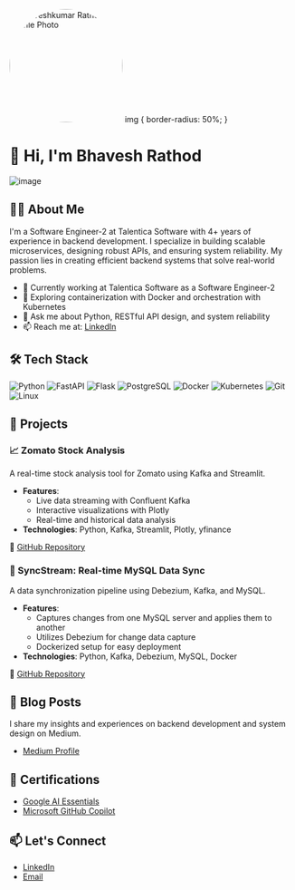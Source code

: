 <p align="left">
   <img src="https://github.com/user-attachments/assets/f0e981ef-d2fe-4ee4-ad6c-64a3654d62cf" width="200" height="200" style="border-radius: 50%; object-fit: cover;" alt="Bhaveshkumar Rathod Profile Photo" />
   img {
     border-radius: 50%;
   }
</p>



# 👋 Hi, I'm Bhavesh Rathod

![image](https://github.com/user-attachments/assets/6fcb27c9-caa4-4cc9-8631-1af986cd8488)

## 🧑‍💻 About Me

I'm a Software Engineer-2 at Talentica Software with 4+ years of experience in backend development. I specialize in building scalable microservices, designing robust APIs, and ensuring system reliability. My passion lies in creating efficient backend systems that solve real-world problems.

- 🔧 Currently working at Talentica Software as a Software Engineer-2
- 🌱 Exploring containerization with Docker and orchestration with Kubernetes
- 💬 Ask me about Python, RESTful API design, and system reliability
- 📫 Reach me at: [LinkedIn](https://www.linkedin.com/in/bhaveshkumar-rathod/)

## 🛠️ Tech Stack

![Python](https://img.shields.io/badge/Python-3776AB?style=flat&logo=python&logoColor=white)
![FastAPI](https://img.shields.io/badge/FastAPI-009688?style=flat&logo=fastapi&logoColor=white)
![Flask](https://img.shields.io/badge/Flask-000000?style=flat&logo=flask&logoColor=white)
![PostgreSQL](https://img.shields.io/badge/PostgreSQL-336791?style=flat&logo=postgresql&logoColor=white)
![Docker](https://img.shields.io/badge/Docker-2496ED?style=flat&logo=docker&logoColor=white)
![Kubernetes](https://img.shields.io/badge/Kubernetes-326CE5?style=flat&logo=kubernetes&logoColor=white)
![Git](https://img.shields.io/badge/Git-F05032?style=flat&logo=git&logoColor=white)
![Linux](https://img.shields.io/badge/Linux-FCC624?style=flat&logo=linux&logoColor=black)

## 🚀 Projects

### 📈 Zomato Stock Analysis

A real-time stock analysis tool for Zomato using Kafka and Streamlit.

- **Features**:
  - Live data streaming with Confluent Kafka
  - Interactive visualizations with Plotly
  - Real-time and historical data analysis
- **Technologies**: Python, Kafka, Streamlit, Plotly, yfinance

🔗 [GitHub Repository](https://github.com/yourusername/zomato-stock-analysis)

### 🔄 SyncStream: Real-time MySQL Data Sync

A data synchronization pipeline using Debezium, Kafka, and MySQL.

- **Features**:
  - Captures changes from one MySQL server and applies them to another
  - Utilizes Debezium for change data capture
  - Dockerized setup for easy deployment
- **Technologies**: Python, Kafka, Debezium, MySQL, Docker

🔗 [GitHub Repository](https://github.com/yourusername/syncstream-mysql-sync)

## 📝 Blog Posts

I share my insights and experiences on backend development and system design on Medium.

- [Medium Profile](https://medium.com/@bhavesh3194)

## 📜 Certifications

- [Google AI Essentials](https://www.linkedin.com/posts/bhaveshkumar-rathod_google-ai-essentials-certificate-activity-7302168373579145218-AVjP)
- [Microsoft GitHub Copilot](https://www.linkedin.com/posts/bhaveshkumar-rathod_microsoftlearn-githubcopilot-certificateachieved-activity-7270730632064888832-wxX6)

## 📫 Let's Connect

- [LinkedIn](https://www.linkedin.com/in/bhaveshkumar-rathod/)
- [Email](mailto:your.email@example.com)
